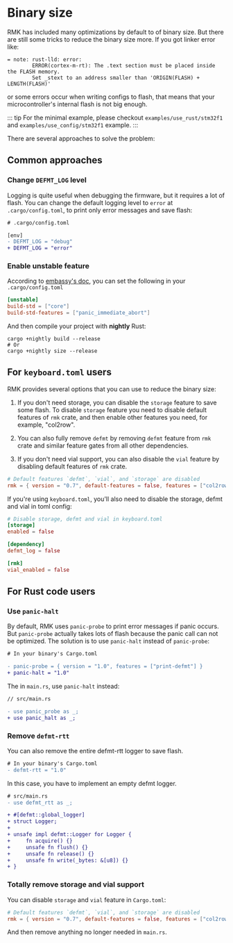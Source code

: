 # Binary size

RMK has included many optimizations by default to of binary size. But there are still some tricks to reduce the binary size more. If you got linker error like:

```
= note: rust-lld: error:
        ERROR(cortex-m-rt): The .text section must be placed inside the FLASH memory.
        Set _stext to an address smaller than 'ORIGIN(FLASH) + LENGTH(FLASH)'
```

or some errors occur when writing configs to flash, that means that your microcontroller's internal flash is not big enough.

::: tip
For the minimal example, please checkout `examples/use_rust/stm32f1` and `examples/use_config/stm32f1` example.
:::

There are several approaches to solve the problem:

## Common approaches

### Change `DEFMT_LOG` level

Logging is quite useful when debugging the firmware, but it requires a lot of flash. You can change the default logging level to `error` at `.cargo/config.toml`, to print only error messages and save flash:

```diff
# .cargo/config.toml

[env]
- DEFMT_LOG = "debug"
+ DEFMT_LOG = "error"
```

### Enable unstable feature

According to [embassy's doc](https://embassy.dev/book/#_my_binary_is_still_big_filled_with_stdfmt_stuff), you can set the following in your `.cargo/config.toml`

```toml
[unstable]
build-std = ["core"]
build-std-features = ["panic_immediate_abort"]
```

And then compile your project with **nightly** Rust:

```
cargo +nightly build --release
# Or
cargo +nightly size --release
```

## For `keyboard.toml` users

RMK provides several options that you can use to reduce the binary size:

1. If you don't need storage, you can disable the `storage` feature to save some flash. To disable `storage` feature you need to disable default features of `rmk` crate, and then enable other features you need, for example, "col2row".

2. You can also fully remove `defmt` by removing `defmt` feature from `rmk` crate and similar feature gates from all other dependencies.

3. If you don't need vial support, you can also disable the `vial` feature by disabling default features of `rmk` crate.

```toml
# Default features `defmt`, `vial`, and `storage` are disabled
rmk = { version = "0.7", default-features = false, features = ["col2row"] }
```

If you're using `keyboard.toml`, you'll also need to disable the storage, defmt and vial in toml config:

```toml
# Disable storage, defmt and vial in keyboard.toml
[storage]
enabled = false

[dependency]
defmt_log = false

[rmk]
vial_enabled = false
```

## For Rust code users

### Use `panic-halt`

By default, RMK uses `panic-probe` to print error messages if panic occurs. But `panic-probe` actually takes lots of flash because the panic call can not be optimized. The solution is to use `panic-halt` instead of `panic-probe`:

```diff
# In your binary's Cargo.toml

- panic-probe = { version = "1.0", features = ["print-defmt"] }
+ panic-halt = "1.0"
```

The in `main.rs`, use `panic-halt` instead:

```diff
// src/main.rs

- use panic_probe as _;
+ use panic_halt as _;

```

### Remove `defmt-rtt`

You can also remove the entire defmt-rtt logger to save flash.

```diff
# In your binary's Cargo.toml
- defmt-rtt = "1.0"
```

In this case, you have to implement an empty defmt logger.

```diff
# src/main.rs
- use defmt_rtt as _;

+ #[defmt::global_logger]
+ struct Logger;
+
+ unsafe impl defmt::Logger for Logger {
+     fn acquire() {}
+     unsafe fn flush() {}
+     unsafe fn release() {}
+     unsafe fn write(_bytes: &[u8]) {}
+ }

```

### Totally remove storage and vial support

You can disable `storage` and `vial` feature in `Cargo.toml`:

```toml
# Default features `defmt`, `vial`, and `storage` are disabled
rmk = { version = "0.7", default-features = false, features = ["col2row"] }
```

And then remove anything no longer needed in `main.rs`.